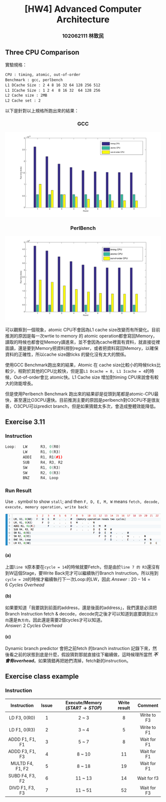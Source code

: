 # <center> [HW4] Advanced Computer Architecture </center>
### <center> 102062111 林致民　</center>

## Three CPU Comparison

實驗規格：

```bash
CPU : timing, atomic, out-of-order
Benchmark : gcc, perlbench
L1 DCache Size : 2 4 8 16 32 64 128 256 512 
L1 ICache Size : 1 2 4  8 16 32  64 128 256
L2 Cache size : 2MB
L2 Cache set : 2
```

以下是針對以上規格所跑出來的結果：
### <center> GCC </center>
![img](./run_report.png)

### <center> PerlBench </center>
![img](./perlbench.png)

可以觀察到一個現象，atomic CPU不會因為L1 cache size改變而有所變化。目前推測的原因是每一次wrtie to memory 的 atomic operation都會寫回Memory，讀取的時候也都會從Memory讀進來，並不會因為cache裡面有資料，就直接從裡面讀，還是要到Memory把資料撈到register，或者把資料寫回Memory，以確保資料的正確性，所以cache size跟ticks 的變化沒有太大的關係。

使用GCC Benchmark跑出來的結果，Atomic 在 cache size比較小的時候ticks比較少，相對於其他的CPU比較快，但是當`L1 Dcache = 8, L1 Icache = 4`的時候，Out-of-order會比 atomic快。L1 Cache size 增加對timing CPU來說會有較大的效能增長。

但是使用Perlbench Benchmark 跑出來的結果卻是從頭到尾都是atomic-CPU最快，甚至還比O3CPU還快。目前推測主要的原因是perlbench對O3CPU不是很友善，O3CPU可以predict branch，但是如果猜錯太多次，會造成整體效能降低。

## Exercise 3.11 

### Instruction 

```cpp
Loop:   LW      R3, 0(R0) 
        LW      R1, 0(R3)
        ADDI    R1, R1(#1) 
        SUB     R4, R3, R2 
        SW      R1, 0(R3) 
        SW      R2, 0(R3) 
        BNZ     R4, Loop
```

### Run Result 
Use `.` symbol to show `stall`; and then `F, D, E, M, W` means `fetch, decode, execute, memory operation, write back`:

![img](./run_table.png)

#### (a)
上圖`line 9`原本要在`cycle = 14`的時候就要Fetch，但是由於`line 7 的 R3`還沒有到W這個Stage，要Write Back完才可以繼續執行Branch Instruction。所以拖到`cycle = 20`的時候才繼續執行下一次Loop:的LW，因此 $Answer : 20-14 = 6\ Cycles\ Overhead$

#### (b)
如果要知道「我要跳到前面的address，還是後面的address」，我們還是必須把Branch Instruction fetch & decode，decode完之後才可以知道到底要跳到`正方向`還是`負方向`，因此還是需要2個cycles才可以知道。$Answer :\ 2\ Cycles\ Overhead$

#### (c)
Dynamic branch predictor 會把之前fetch 的branch instruction 記錄下來，然後看之前的狀態到底是什麼，假設猜對那就直接往下繼續做，這時候理所當然 ***不會有overhead***。如果猜錯再把她們清掉，fetch新的instruction。

## Exercise class example

### Instruction 


| Instruction | Issue | Execute/Memory $(START \to STOP)$ | Write result | Comment |
|:---:|:---:|:---:|:----:|:----:|
| LD F3, 0(R0)      | 1 | 2 ~ 3  | 8 | Write to F3 |
|LD F1, 0(R3)       | 2 | 3 ~ 4  | 5 | Write to F1 |
| ADDD F1, F1, F1   | 3 | 5 ~ 7  | 8 | Wait for F1 |
| ADDD F3, F1, F3   | 4 | 8 ~ 10 | 11| Wait for F1 |
| MULTD F4, F1, F2  | 5 | 8 ~ 18 | 19| Wait for F1 |
|SUBD F4, F3, F2    | 6 | 11 ~ 13| 14| Wait for f3 |   
| DIVD F1, F3, F3   | 7 | 11 ~ 51| 52| Wait for F3 |


